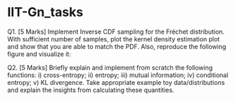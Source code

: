 # IIT-Gn_tasks
Q1. [5 Marks] Implement Inverse CDF sampling for the Fréchet distribution. With sufficient
number of samples, plot the kernel density estimation plot and show that you are able to
match the PDF. Also, reproduce the following figure and visualize it:

Q2. [5 Marks] Briefly explain and implement from scratch the following functions: i)
cross-entropy; ii) entropy; iii) mutual information; iv) conditional entropy; v) KL
divergence. Take appropriate example toy data/distributions and explain the insights
from calculating these quantities.
